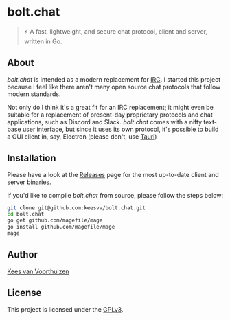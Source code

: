# bolt.chat
> ⚡ A fast, lightweight, and secure chat protocol, client and server, written in Go.

## About
_bolt.chat_ is intended as a modern replacement for [IRC](https://en.wikipedia.org/wiki/Internet_Relay_Chat).
I started this project because I feel like there aren't many open source chat protocols that follow modern
standards.

Not only do I think it's a great fit for an IRC replacement; it might even be suitable for a replacement of
present-day proprietary protocols and chat applications, such as Discord and Slack. _bolt.chat_ comes with
a nifty text-base user interface, but since it uses its own protocol, it's possible to build a GUI client
in, say, Electron (please don't, use [Tauri](https://github.com/tauri-apps/tauri))

## Installation
Please have a look at the [Releases](https://github.com/keesvv/bolt.chat/releases) page for the most up-to-date client and server binaries.

If you'd like to compile _bolt.chat_ from source, please follow the steps below:

```bash
git clone git@github.com:keesvv/bolt.chat.git
cd bolt.chat
go get github.com/magefile/mage
go install github.com/magefile/mage
mage
```

## Author
[Kees van Voorthuizen](https://github.com/keesvv)

## License
This project is licensed under the [GPLv3](./LICENSE).